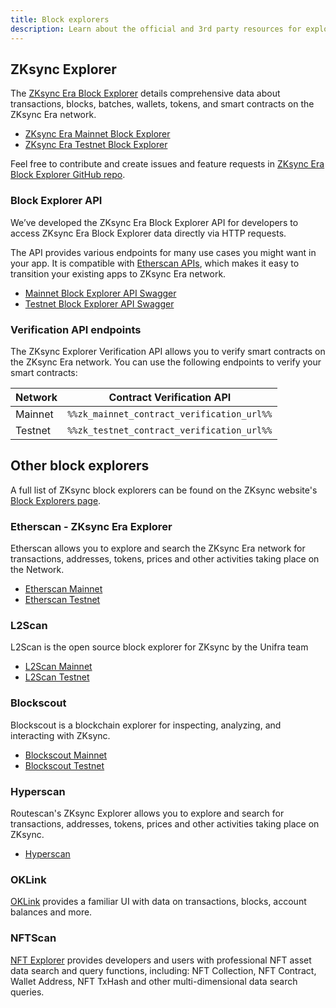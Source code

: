 ```yaml
---
title: Block explorers
description: Learn about the official and 3rd party resources for exploring the ZKsync Era network.
---
```


## ZKsync Explorer

The [ZKsync Era Block Explorer](%%zk_mainnet_block_explorer_url%%)
details comprehensive data about transactions, blocks, batches, wallets, tokens, and smart contracts on the ZKsync Era network.

- [ZKsync Era Mainnet Block Explorer](%%zk_mainnet_block_explorer_url%%)
- [ZKsync Era Testnet Block Explorer](%%zk_testnet_block_explorer_url%%)

Feel free to contribute and create issues and feature requests in [ZKsync Era Block Explorer GitHub repo](%%zk_git_repo_block-explorer%%).

### Block Explorer API

We’ve developed the ZKsync Era Block Explorer API for developers to access ZKsync Era Block Explorer data directly via HTTP requests.

The API provides various endpoints for many use cases you might want in your app. It is compatible with [Etherscan APIs](https://docs.etherscan.io/),
which makes it easy to transition your existing apps to ZKsync Era network.

- [Mainnet Block Explorer API Swagger](https://block-explorer-api.mainnet.zksync.io/docs)
- [Testnet Block Explorer API Swagger](https://block-explorer-api.sepolia.zksync.dev/docs)

### Verification API endpoints

The ZKsync Explorer Verification API allows you to verify smart contracts on the ZKsync Era network. You can use the following
endpoints to verify your smart contracts:

| Network | Contract Verification API |
| --- | --- |
| Mainnet | `%%zk_mainnet_contract_verification_url%%` |
| Testnet | `%%zk_testnet_contract_verification_url%%` |

## Other block explorers

A full list of ZKsync block explorers can be found on the ZKsync website's [Block Explorers page](https://zksync.io/explore#explorers).

### Etherscan - ZKsync Era Explorer

Etherscan allows you to explore and search the ZKsync Era network
for transactions, addresses, tokens, prices and other activities taking place on the Network.

- [Etherscan Mainnet](https://era.zksync.network/)
- [Etherscan Testnet](https://sepolia-era.zksync.network/)

### L2Scan

L2Scan is the open source block explorer for ZKsync by the Unifra team

- [L2Scan Mainnet](https://zksync-era.l2scan.co/)
- [L2Scan Testnet](https://zksync-era-sepolia.l2scan.co/)

### Blockscout

Blockscout is a blockchain explorer for inspecting, analyzing, and interacting with ZKsync.

- [Blockscout Mainnet](https://zksync.blockscout.com/)
- [Blockscout Testnet](https://zksync-sepolia.blockscout.com/)

### Hyperscan

Routescan's ZKsync Explorer allows you to explore and search for transactions, addresses, tokens, prices and other activities taking place on ZKsync.

- [Hyperscan](https://hyperscan.xyz/)

### OKLink

[OKLink](https://www.oklink.com/zksync) provides a familiar UI with data on transactions, blocks, account balances and more.

### NFTScan

[NFT Explorer](https://zksync.nftscan.com/) provides developers and users
with professional NFT asset data search and query functions, including: NFT Collection, NFT Contract, Wallet Address,
NFT TxHash and other multi-dimensional data search queries.
